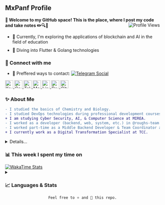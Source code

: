 <!-- <a href="https://keybase.io/mxpanf" target="_blank" rel="noopener">
  <img alt="Profile Cover" src="./.github/assets/README.png" />
</a> -->

<h2>MxPanf Profile</h2>

<div name="">
  <b>👋 Welcome to my GitHub space! This is the place, where I post my code and take notes ✏️🔍📁</b>
  <img alt="Profile Views" align="right" src="https://komarev.com/ghpvc/?username=mxpanf&color=003153" />
</div>


<ul>
    <li style="margin-bottom: 10px;">🔭 Currently, I'm exploring the applications of blockchain and AI in the field of education</li>
    <li style="margin-bottom: 10px;">🌱 Diving into Flutter & Golang technologies</li>
</ul>

<div name="connect">
    <h3>🔗&nbsp;Connect with me</h3>
    <ul>
        <!-- <li style="margin-bottom: 10px;">✨ Visit my Dev.to blog</li> -->
        <li style="margin-bottom: 10px;">
            💬 Preffered ways to contact:
                <a href="https://t.me/mxpanf" target="_blank" rel="noopener">
                    <img alt="Telegram Social"
                         src="https://img.shields.io/badge/-Telegram-n?style=social&logo=telegram">
                </a> <!-- & 
                <a href="https://t.me/mxpanf" target="_blank" rel="noopener">
                    <img alt="Element Social"
                         src="https://img.shields.io/badge/-Element-n?style=social&logo=element">
                </a> -->
        </li>
    </ul>
    <div name="socials">
        <a href="https://keybase.io/mxpanf" target="_blank" rel="noopener">
            <img alt="Keybase: @mxpanf" style="height:26px;" src="https://img.shields.io/badge/Keybase-33A0FF.svg?logo=keybase&logoColor=white">
        </a>
        <a href="https://profile.codersrank.io/user/mxpanf/" target="_blank" rel="noopener">
            <img alt="CodersRank: /user/mxpanf" style="height:26px;"
                 src="https://img.shields.io/badge/CodersRank-67A4AC.svg?logo=codersrank&logoColor=white">
        </a>
        <a href="https://t.me/mxpanf" target="_blank" rel="noopener">
            <img alt="Telegram: @mxpanf" style="height:26px;" 
                 src="https://img.shields.io/badge/Telegram-26A5E4.svg?logo=telegram&logoColor=white">
        </a>
        <a href="mailto:mxpanf@proton.me" target="_blank" rel="noopener">
            <img alt="Mail: mxpanf@proton.me" style="height:26px;" 
                 src="https://img.shields.io/badge/Proton%20Mail-6D4AFF.svg?logo=protonmail&logoColor=white">
        </a>
        <a href="https://www.linkedin.com/in/mxpanf/" target="_blank" rel="noopener">
            <img alt="LinkedIn: /in/mxpanf" style="height:26px;" 
                 src="https://img.shields.io/badge/LinkedIn-0A66C2.svg?logo=linkedin&logoColor=white">
        </a>
        <!-- <a href="#" target="_blank" rel="noopener">
            <img alt="Element mxpanf" style="height:26px;" 
                 src="https://img.shields.io/badge/Element-0DBD8B.svg?logo=element&logoColor=white">
        </a>
        <a href="#" target="_blank" rel="noopener">
            <img alt="Facebook: mxpanf" style="height:26px;" 
                 src="https://img.shields.io/badge/Facebook-1877F2.svg?logo=facebook&logoColor=white">
        </a> -->
        <a href="#" target="_blank" rel="noopener">
            <img alt="Dev.to: /mxpanf" style="height:26px;" 
                 src="https://img.shields.io/badge/Dev.to_Blog-0A0A0A.svg?logo=dev.to&logoColor=white">
        </a>
        <!-- <a href="https://vmst.io/@mxpanf" target="_blank" rel="noopener">
            <img alt="Mastodon @mxpanf@vmst.io" style="height:26px;" 
                 src="https://img.shields.io/badge/Mastodon-6364FF.svg?logo=mastodon&logoColor=white">
        </a> -->
        <a href="https://gitlab.com/maksim-panfilov" target="_blank" rel="noopener">
            <img alt="GitLab: @maksim-panfilov" style="height:26px;" 
                 src="https://img.shields.io/badge/GitLab-FC6D26.svg?logo=gitlab&logoColor=white">
        </a>
    </div>
</div>

<h3>✨&nbsp;About Me</h3>

```diff
- I studied the basics of Chemistry and Biology.
- I studied DevOps technologies during professional development courses.
+ I am studying Cyber Security, AI, & Computer Science at MIREA.
- I worked as a developer (backend, web, system, etc.) in @roughs-team for fun.
- I worked part-time as a Middle Backend Developer & Team Coordinator at Media Forge.
+ I currently work as a Digital Transformation Specialist at TCC.
```

<details name="about">
    <summary>Details...</summary>
    <br/>
    <p>
        🧿 At 20 years old, I've worked as a Python backend developer. I've also explored DevOps concepts and learned about its tools and methods. I've gained experience with Docker, Kubernetes, CI/CD, and cloud platforms. I'm familiar with different databases and have managed data projects. Aside from my technical skills, I've led some teams and worked on project management, which has given me insights into team collaboration and leadership challenges.
    </p>
    <p>
        🚀 Blockchain, artificial intelligence, and data science aren't just areas of interest for me; they're domains where I actively invest my time and energy. I've dived into the intricacies of blockchain technology, understanding the nuances that drive decentralized systems. In the realm of artificial intelligence, I've worked to unravel the complexities behind machine learning algorithms and neural networks. With data science, it's not just about analyzing data sets for me; it's about comprehending the stories they tell and the patterns they reveal. As the tech landscape constantly evolves, I not only strive to keep pace but also to harness the latest advancements. My depth of understanding in these fields allows me to be a valuable contributor to any team, bringing insights that go beyond the surface.
    </p>
    <p>
        🔍 My pursuits extend beyond traditional development and research. Both blockchain technologies and AI have piqued my interest, and I recognize their immense potential in the education sector. Instead of solely focusing on NFTs, I delve into the broader capabilities of blockchain and decentralized systems. By grasping the inherent properties of these technologies, I'm investigating how to weave them effectively into educational frameworks, with the goal of enhancing and modernizing the learning journey for students. Whether it's to verify digital certificates, design decentralized educational platforms, or harness AI for personalized learning experiences, I am dedicated to amalgamating cutting-edge technologies with contemporary educational practices. This blend of academia and tech innovation shapes the distinctive character of the projects I embark on.
    </p>
</details>

<div name="wakatime">
    <h3>📊&nbsp;This week I spent my time on</h3>
    <a href="https://wakatime.com/@mxpanf" target="_blank" rel="noopener">
        <img alt="WakaTime Stats"
             src="https://github-readme-stats-taupe-two.vercel.app/api/wakatime?username=mxpanf&hide_title=true&hide_border=true&langs_count=5&theme=transparent">
    </a>
</div>



<!-- <details>
    <summary><h3>🛠️&nbsp;Tech&nbsp;stack&nbsp;and&nbsp;Tools</h3></summary>
    <br/>
    <code>Coming soon...</code>
</details> -->

<details name="stats">
    <summary><h3>📈&nbsp;Languages&nbsp;&&nbsp;Stats</h3></summary>
    <br/>
    <div name="codersrank stats">
        <h4>Code coverage</h4>
        <img src="https://cr-skills-chart-widget.azurewebsites.net/api/api?username=mxpanf">
    </div>
    <div name="gh_stats">
        <h4>GitHub Stats</h4>
        <picture name="github stats">
            <source
                srcset="https://github-readme-stats.vercel.app/api?username=mxpanf&show_icons=true&theme=dark"
                media="(prefers-color-scheme: dark)"
            />
            <source
                srcset="https://github-readme-stats.vercel.app/api?username=mxpanf&show_icons=true&theme=default"
                media="(prefers-color-scheme: light), (prefers-color-scheme: no-preference)"
            />
            <img alt="github stats" height=200 align="center"
                 src="https://github-readme-stats.vercel.app/api?username=mxpanf&show_icons=true" />
        </picture>
        <picture name="top langs stats">
            <source
                srcset="https://github-readme-stats.vercel.app/api/top-langs/?username=mxpanf&langs_count=8&layout=donut&theme=dark"
                media="(prefers-color-scheme: dark)"
            />
            <source
                srcset="https://github-readme-stats.vercel.app/api/top-langs/?username=mxpanf&langs_count=8&layout=donut&theme=default"
                media="(prefers-color-scheme: light), (prefers-color-scheme: no-preference)"
            />
            <img alt="top langs stats" height=200 align="center"
                 src="https://github-readme-stats.vercel.app/api/top-langs/?username=mxpanf&langs_count=8&layout=donut">
        </picture>
    </div>
</details>

<div align="center">
  <code>Feel free to ⭐ and 🍴 this repo.</code>
</div>
